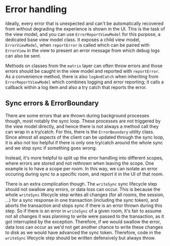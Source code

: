 # Error handling

Ideally, every error that is unexpected and can't be automatically recovered from without degrading the experience is shown in the UI. This is the task of the view model, and you can use `ErrorReportViewModel` for this purpose, a dedicated base view model class. It exposes a child view model, `ErrorViewModel`, when `reportError` is called which can be paired with `ErrorView` in the view to present an error message from which debug logs can also be sent.

Methods on classes from the `matrix` layer can often throw errors and those errors should be caught in the view model and reported with `reportError`. As a convenience method, there is also `logAndCatch` when inheriting from `ErrorReportViewModel` which combines logging and error reporting; it calls a callback within a log item and also a try catch that reports the error.

## Sync errors & ErrorBoundary

There are some errors that are thrown during background processes though, most notably the sync loop. These processes are not triggered by the view model directly, and hence there is not always a method call they can wrap in a try/catch. For this, there is the `ErrorBoundary` utility class. Since almost all aspects of the client can be updated through the sync loop, it is also not too helpful if there is only one try/catch around the whole sync and we stop sync if something goes wrong.

Instead, it's more helpful to split up the error handling into different scopes, where errors are stored and not rethrown when leaving the scope. One example is to have a scope per room. In this way, we can isolate an error occuring during sync to a specific room, and report it in the UI of that room.

There is an extra complication though. The `writeSync` sync lifecycle step should not swallow any errors, or data loss can occur. This is because the whole `writeSync` lifecycle step writes all changes (for all rooms, the session, ...) for a sync response in one transaction (including the sync token), and aborts the transaction and stops sync if there is an error thrown during this step. So if there is an error in `writeSync` of a given room, it's fair to assume not all changes it was planning to write were passed to the transaction, as it got interrupted by the exception. Therefore, if we would swallow the error, data loss can occur as we'd not get another chance to write these changes to disk as we would have advanced the sync token. Therefore, code in the `writeSync` lifecycle step should be written defensively but always throw.
